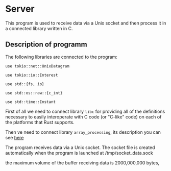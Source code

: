 # Server

This program is used to receive data via a Unix socket and then process it in a connected library written in C.

## Description of programm

The following libraries are connected to the program:

`use tokio::net::UnixDatagram`

`use tokio::io::Interest`

`use std::{fs, io}`

`use std::os::raw::{c_int}`

`use std::time::Instant`

First of all we need to connect library `libc` for providing all of the definitions necessary to easily interoperate with C code (or "C-like" code) on each of the platforms that Rust supports. 

Then ve need to connect library `array_processing`, its description you can see [here](https://github.com/Alyaksej/array_processing)

The program receives data via a Unix socket. The socket file is created automatically when the program is launched at /tmp/socket_data.sock

the maximum volume of the buffer receiving data is 2000,000,000 bytes,
